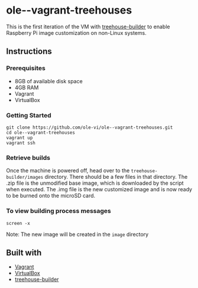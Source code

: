 # ole--vagrant-treehouses

This is the first iteration of the VM with [treehouse-builder](https://github.com/ole-vi/treehouse-builder) to enable Raspberry Pi image customization on non-Linux systems.

## Instructions

### Prerequisites

 * 8GB of available disk space
 * 4GB RAM
 * Vagrant
 * VirtualBox

### Getting Started

```
git clone https://github.com/ole-vi/ole--vagrant-treehouses.git
cd ole--vagrant-treehouses
vagrant up
vagrant ssh
```


### Retrieve builds

Once the machine is powered off, head over to the `treehouse-builder/images` directory. There should be a few files in that directory. The .zip file is the unmodified base image, which is downloaded by the script when executed. The .img file is the new customized image and is now ready to be burned onto the microSD card.

### To view building process messages

```
screen -x
```
Note: The new image will be created in the `image` directory

## Built with

* [Vagrant](https://www.vagrantup.com)
* [VirtualBox](https://www.virtualbox.org)
* [treehouse-builder](https://github.com/ole-vi/treehouse-builder)

